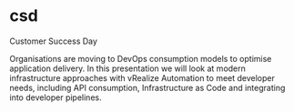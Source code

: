# csd
Customer Success Day

Organisations are moving to DevOps consumption models to optimise application delivery.
In this presentation we will look at modern infrastructure approaches with vRealize Automation to meet developer needs, including API consumption, Infrastructure as Code and integrating into developer pipelines.
